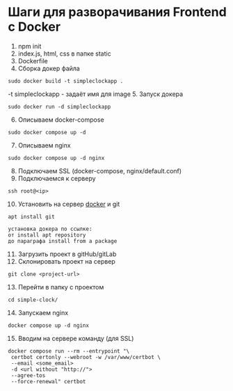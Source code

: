 # Шаги для разворачивания Frontend с Docker

1. npm init
2. index.js, html, css в папке static
3. Dockerfile
4. Сборка докер файла
```
sudo docker build -t simpleclockapp .
```
-t simpleclockapp - задаёт имя для image
5. Запуск докера
```
sudo docker run -d simpleclockapp 
```
6. Описываем docker-compose
```
sudo docker compose up -d
```
7. Описываем nginx
```
sudo docker compose up -d nginx
```
8. Подключаем SSL (docker-compose, nginx/default.conf)
9. Подключаемся к серверу
```
ssh root@<ip>
```
10. Установить на сервер [docker](https://docs.docker.com/engine/install/ubuntu) и git
```
apt install git

установка докера по ссылке:
от install apt repository 
до параграфа install from a package
```
11. Загрузить проект в gitHub/gitLab
12. Склонировать проект на сервер
```
git clone <project-url>
```
13. Перейти в папку с проектом
```
cd simple-clock/
```
14. Запускаем nginx
```
docker compose up -d nginx
```
15. Вводим на сервере команду (для SSL)
```
docker compose run --rm --entrypoint "\
 certbot certonly --webroot -w /var/www/certbot \
 --email <some_email> 
 -d <url without "http://">
 --agree-tos
 --force-renewal" certbot
```
